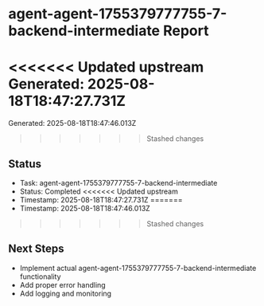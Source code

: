 # agent-agent-1755379777755-7-backend-intermediate Report

<<<<<<< Updated upstream
Generated: 2025-08-18T18:47:27.731Z
=======
Generated: 2025-08-18T18:47:46.013Z
>>>>>>> Stashed changes

## Status
- Task: agent-agent-1755379777755-7-backend-intermediate
- Status: Completed
<<<<<<< Updated upstream
- Timestamp: 2025-08-18T18:47:27.731Z
=======
- Timestamp: 2025-08-18T18:47:46.013Z
>>>>>>> Stashed changes

## Next Steps
- Implement actual agent-agent-1755379777755-7-backend-intermediate functionality
- Add proper error handling
- Add logging and monitoring
